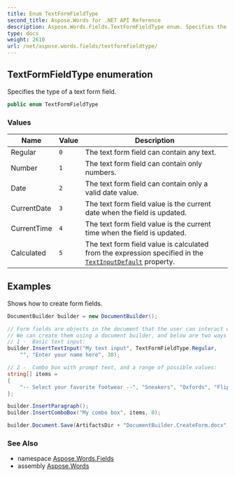 ```yaml
---
title: Enum TextFormFieldType
second_title: Aspose.Words for .NET API Reference
description: Aspose.Words.Fields.TextFormFieldType enum. Specifies the type of a text form field in C#.
type: docs
weight: 2610
url: /net/aspose.words.fields/textformfieldtype/
---
```

## TextFormFieldType enumeration

Specifies the type of a text form field.

```csharp
public enum TextFormFieldType
```

### Values

| Name | Value | Description |
| --- | --- | --- |
| Regular | `0` | The text form field can contain any text. |
| Number | `1` | The text form field can contain only numbers. |
| Date | `2` | The text form field can contain only a valid date value. |
| CurrentDate | `3` | The text form field value is the current date when the field is updated. |
| CurrentTime | `4` | The text form field value is the current time when the field is updated. |
| Calculated | `5` | The text form field value is calculated from the expression specified in the [`TextInputDefault`](../formfield/textinputdefault/) property. |

## Examples

Shows how to create form fields.

```csharp
DocumentBuilder builder = new DocumentBuilder();

// Form fields are objects in the document that the user can interact with by being prompted to enter values.
// We can create them using a document builder, and below are two ways of doing so.
// 1 -  Basic text input:
builder.InsertTextInput("My text input", TextFormFieldType.Regular, 
    "", "Enter your name here", 30);

// 2 -  Combo box with prompt text, and a range of possible values:
string[] items =
{
    "-- Select your favorite footwear --", "Sneakers", "Oxfords", "Flip-flops", "Other"
};

builder.InsertParagraph();
builder.InsertComboBox("My combo box", items, 0);

builder.Document.Save(ArtifactsDir + "DocumentBuilder.CreateForm.docx");
```

### See Also

* namespace [Aspose.Words.Fields](../../aspose.words.fields/)
* assembly [Aspose.Words](../../)

